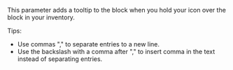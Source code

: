 This parameter adds a tooltip to the block when you hold your icon over the block in your inventory.

Tips:

* Use commas "," to separate entries to a new line.
* Use the backslash with a comma after "\," to insert comma in the text instead of separating entries.